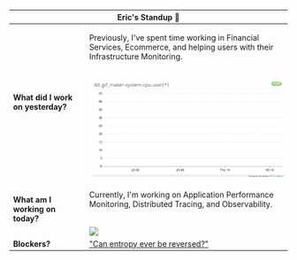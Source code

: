 <table>
    <thead>
        <tr>
            <th colspan="2">Eric's Standup 🥕 </th>
        </tr>
    </thead>
    <tbody>
        <tr>
          <td><b>What did I work on yesterday?</b></td>
          <td><p>Previously, I've spent time working in Financial Services, Ecommerce, and helping users with their Infrastructure Monitoring. </p> <br> <img src="https://github.com/ericmustin/dd_gif_maker/blob/master/example_timeseries_viz.gif" width="400px" align="center"></td>
        </tr>
        <tr>
            <td><b>What am I working on today?</b></td>
            <td><p>Currently, I'm working on Application Performance Monitoring, Distributed Tracing, and Observability. </p> <br> <img src="https://datadog-docs.imgix.net/images/tracing/index/ServiceMapInspect.089bf7111d7ffffb1fb91a3fae2d2c06.gif" width="400px" align="center"></td>
        </tr>
        <tr>
            <td><b>Blockers?</b></td>
            <td><a target="_blank" href=https://gist.github.com/ericmustin/19deaf2aa5f9924d0c7ca37bae02ddc4>"Can entropy ever be reversed?"</td>
        </tr>
    </tbody>
</table>

